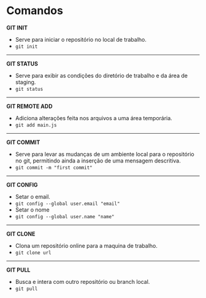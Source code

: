 # Comandos

**GIT INIT**

* Serve para iniciar o repositório no local de trabalho.
* `git init`
***
  **GIT STATUS**

  * Serve para exibir as condições do diretório de trabalho e da área de staging.
  * `git status`
 ***
   **GIT REMOTE ADD**
   
   * Adiciona alterações feita nos arquivos a uma área temporária.
   * `git add main.js`
  ***
  **GIT COMMIT**

  * Serve para levar as mudanças de um ambiente local para o repositório no git, permitindo ainda a inserção de uma mensagem descritiva.
  * `git commit -m "first commit"`
***
**GIT CONFIG**

* Setar o email.
* `git config --global user.email "email"`
* Setar o nome
* `git config --global user.name "name"`
***
**GIT CLONE**
* Clona um repositório online para a maquina de trabalho.
* `git clone url`
***
**GIT PULL**
* Busca e intera com outro repositório ou branch local.
* `git pull`
   
      
